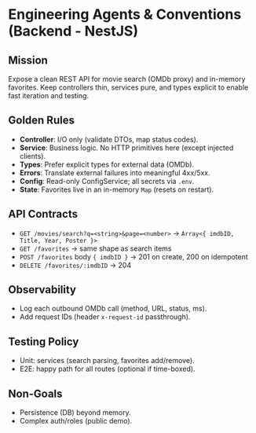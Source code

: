 # Engineering Agents & Conventions (Backend - NestJS)

## Mission

Expose a clean REST API for movie search (OMDb proxy) and in-memory favorites. Keep controllers thin, services pure, and types explicit to enable fast iteration and testing.

## Golden Rules

- **Controller**: I/O only (validate DTOs, map status codes).
- **Service**: Business logic. No HTTP primitives here (except injected clients).
- **Types**: Prefer explicit types for external data (OMDb).
- **Errors**: Translate external failures into meaningful 4xx/5xx.
- **Config**: Read-only ConfigService; all secrets via `.env`.
- **State**: Favorites live in an in-memory `Map` (resets on restart).

## API Contracts

- `GET /movies/search?q=<string>&page=<number>` -> `Array<{ imdbID, Title, Year, Poster }>`
- `GET /favorites` -> same shape as search items
- `POST /favorites` body `{ imdbID }` -> 201 on create, 200 on idempotent
- `DELETE /favorites/:imdbID` -> 204

## Observability

- Log each outbound OMDb call (method, URL, status, ms).
- Add request IDs (header `x-request-id` passthrough).

## Testing Policy

- Unit: services (search parsing, favorites add/remove).
- E2E: happy path for all routes (optional if time-boxed).

## Non-Goals

- Persistence (DB) beyond memory.
- Complex auth/roles (public demo).
